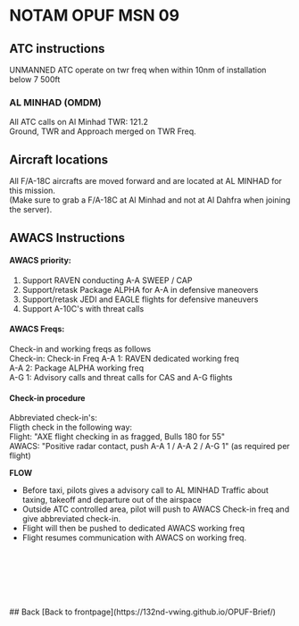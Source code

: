# NOTAM OPUF MSN 09

## ATC instructions
UNMANNED ATC operate on twr freq when within 10nm of installation below 7 500ft

### AL MINHAD (OMDM)
All ATC calls on Al Minhad TWR: 121.2 <br>
Ground, TWR and Approach merged on TWR Freq.

## Aircraft locations
All F/A-18C aircrafts are moved forward and are located at AL MINHAD for this mission. <br>
(Make sure to grab a F/A-18C at Al Minhad and not at Al Dahfra when joining the server).


## AWACS Instructions

#### AWACS priority:
1. Support RAVEN conducting A-A SWEEP / CAP
2. Support/retask Package ALPHA for A-A in defensive maneovers
3. Support/retask JEDI and EAGLE flights for defensive maneuvers
4. Support A-10C's with threat calls



#### AWACS Freqs:
Check-in  and working freqs as follows<br>
Check-in: Check-in Freq
A-A 1: RAVEN dedicated working freq <br>
A-A 2: Package ALPHA working freq <br>
A-G 1: Advisory calls and threat calls for CAS and A-G flights<br>



#### Check-in procedure
Abbreviated check-in's: <br>
Fligth check in the following way: <br>
Flight: "AXE flight checking in as fragged, Bulls 180 for 55" <br>
AWACS: "Positive radar contact, push A-A 1 / A-A 2 / A-G 1" (as required per flight) <br>



**FLOW**
* Before taxi, pilots gives a advisory call to AL MINHAD Traffic about taxing, takeoff and departure out of the airspace
* Outside ATC controlled area, pilot will push to AWACS Check-in freq and give abbreviated check-in. 
* Flight will then be pushed to dedicated AWACS working freq
* Flight resumes communication with AWACS on working freq.
<br>
<br>
<br>
<br>
<br>
<br>
## Back
[Back to frontpage](https://132nd-vwing.github.io/OPUF-Brief/)
